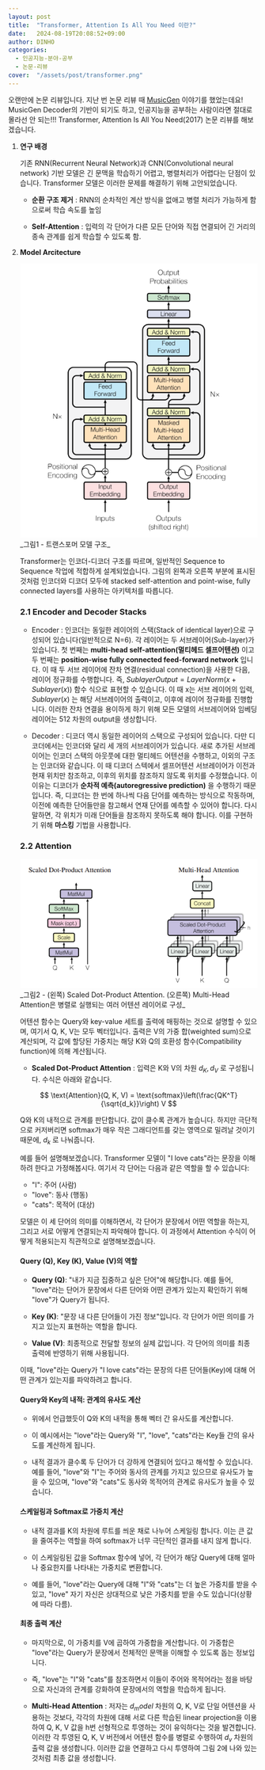 ```yaml
---
layout: post
title:  "Transformer, Attention Is All You Need 이란?"
date:   2024-08-19T20:08:52+09:00
author: DINHO
categories:
  - 인공지능-분야-공부
  - 논문-리뷰
cover:  "/assets/post/transformer.png"
---
```

오랜만에 논문 리뷰입니다. 지난 번 논문 리뷰 때 [MusicGen](https://dinhoitt.github.io/%EC%9D%B8%EA%B3%B5%EC%A7%80%EB%8A%A5-%EB%B6%84%EC%95%BC-%EA%B3%B5%EB%B6%80/%EB%85%BC%EB%AC%B8-%EB%A6%AC%EB%B7%B0/2024/08/05/MusicGen%EC%9D%B4%EB%9E%80.html) 이야기를 했었는데요! MusicGen Decoder의 기반이 되기도 하고, 인공지능을 공부하는 사람이라면 절대로 몰라선 안 되는!!! Transformer, Attention Is All You Need(2017) 논문 리뷰를 해보겠습니다.

1. __연구 배경__

    기존 RNN(Recurrent Neural Network)과 CNN(Convolutional neural network) 기반 모델은 긴 문맥을 학습하기 어렵고, 병렬처리가 어렵다는 단점이 있습니다. Transformer 모델은 이러한 문제를 해결하기 위해 고안되었습니다.

    - __순환 구조 제거__ : RNN의 순차적인 계산 방식을 없애고 병렬 처리가 가능하게 함으로써 학습 속도를 높임

    - __Self-Attention__ : 입력의 각 단어가 다른 모든 단어와 직접 연결되어 긴 거리의 종속 관계를 쉽게 학습할 수 있도록 함.

2. __Model Arcitecture__

    <img src="/assets/post/transformer.png">
    _그림1 - 트랜스포머 모델 구조_

    Transformer는 인코더-디코더 구조를 따르며, 일반적인 Sequence to Sequence 작업에 적합하게 설계되었습니다. 그림의 왼쪽과 오른쪽 부분에 표시된 것처럼 인코더와 디코더 모두에 stacked self-attention and point-wise, fully connected layers를 사용하는 아키텍처를 따릅니다.

    ### 2.1 Encoder and Decoder Stacks ###

    - Encoder : 인코더는 동일한 레이어의 스택(Stack of identical layer)으로 구성되어 있습니다(일반적으로 N=6). 각 레이어는 두 서브레이어(Sub-layer)가 있습니다. 첫 번째는 __multi-head self-attention(멀티헤드 셀프어텐션)__ 이고 두 번째는 __position-wise fully connected feed-forward network__ 입니다. 이 때 두 서브 레이어에 잔차 연결(residual connection)을 사용한 다음, 레이어 정규화를 수행합니다. 즉, $Sublayer Output = LayerNorm(x + Sublayer(x))$ 함수 식으로 표현할 수 있습니다. 이 때 x는 서브 레이어의 입력, $Sublayer(x)$ 는 해당 서브레이어의 출력이고, 이후에 레이어 정규화를 진행합니다. 이러한 잔차 연결을 용이하게 하기 위해 모든 모델의 서브레이어와 임베딩 레이어는 512 차원의 output을 생상합니다.

    - Decoder : 디코더 역시 동일한 레이어의 스택으로 구성되어 있습니다. 다만 디코더에서는 인코더와 달리 세 개의 서브레이어가 있습니다. 새로 추가된 서브레이어는 인코더 스택의 아웃풋에 대한 멀티헤드 어텐션을 수행하고, 이외의 구조는 인코더와 같습니다. 이 때 디코더 스텍에서 셀프어텐션 서브레이어가 이전과 현재 위치만 참조하고, 이후의 위치를 참조하지 않도록 위치를 수정했습니다. 이 이유는 디코더가 __순차적 예측(autoregressive prediction)__ 을 수행하기 때문입니다. 즉, 디코더는 한 번에 하나씩 다음 단어를 예측하는 방식으로 작동하며, 이전에 예측한 단어들만을 참고해서 연재 단어를 예측할 수 있어야 합니다. 다시 말하면, 각 위치가 미래 단어들을 참조하지 못하도록 해야 합니다. 이를 구현하기 위해 __마스킹__ 기법을 사용합니다. 

    ### 2.2 Attention ###

    <img src="/assets/post/attention.png">
    _그림2 - (왼쪽) Scaled Dot-Product Attention. (오른쪽) Multi-Head Attention은 병렬로 실행되는 여러 어텐션 레이어로 구성_

    어텐션 함수는 Query와 key-value 세트를 출력에 매핑하는 것으로 설명할 수 있으며, 여기서 Q, K, V는 모두 벡터입니다. 출력은 V의 가중 합(weighted sum)으로 계산되며, 각 값에 할당된 가중치는 해당 K와 Q의 호환성 함수(Compatibility function)에 의해 계산됩니다.

    - __Scaled Dot-Product Attention__ : 입력은 K와 V의 차원 $d_{K}, d_{V}$ 로 구성됩니다. 수식은 아래와 같습니다. 

    $$
    \text{Attention}(Q, K, V) = \text{softmax}\left(\frac{QK^T}{\sqrt{d_k}}\right) V
    $$

    Q와 K의 내적으로 관계를 판단합니다. 값이 클수록 관계가 높습니다. 하지만 극단적으로 커저버리면 softmax가 매우 작은 그래디언트를 갖는 영역으로 밀려날 것이기 때문에, $d_k$ 로 나눠줍니다.

      예를 들어 설명해보겠습니다. Transformer 모델이 "I love cats"라는 문장을 이해하려 한다고 가정해봅시다. 여기서 각 단어는 다음과 같은 역할을 할 수 있습니다:

      - "I": 주어 (사람)
      - "love": 동사 (행동)
      - "cats": 목적어 (대상)

      모델은 이 세 단어의 의미를 이해하면서, 각 단어가 문장에서 어떤 역할을 하는지, 그리고 서로 어떻게 연결되는지 파악해야 합니다. 이 과정에서 Attention 수식이 어떻게 적용되는지 직관적으로 설명해보겠습니다.

      #### Query (Q), Key (K), Value (V)의 역할 ####

      - __Query (Q)__: "내가 지금 집중하고 싶은 단어"에 해당합니다. 예를 들어, "love"라는 단어가 문장에서 다른 단어와 어떤 관계가 있는지 확인하기 위해 "love"가 Query가 됩니다.

      - __Key (K)__: "문장 내 다른 단어들이 가진 정보"입니다. 각 단어가 어떤 의미를 가지고 있는지 표현하는 역할을 합니다.

      - __Value (V)__: 최종적으로 전달할 정보의 실제 값입니다. 각 단어의 의미를 최종 출력에 반영하기 위해 사용됩니다.

      이때, "love"라는 Query가 "I love cats"라는 문장의 다른 단어들(Key)에 대해 어떤 관계가 있는지를 파악하려고 합니다.

      #### Query와 Key의 내적: 관계의 유사도 계산 ####

      - 위에서 언급했듯이 Q와 K의 내적을 통해 벡터 간 유사도를 계산합니다.

      - 이 예시에서는 "love"라는 Query와 "I", "love", "cats"라는 Key들 간의 유사도를 계산하게 됩니다.

      - 내적 결과가 클수록 두 단어가 더 강하게 연결되어 있다고 해석할 수 있습니다. 예를 들어, "love"와 "I"는 주어와 동사의 관계를 가지고 있으므로 유사도가 높을 수 있으며, "love"와 "cats"도 동사와 목적어의 관계로 유사도가 높을 수 있습니다.

      #### 스케일링과 Softmax로 가중치 계산 ####

      - 내적 결과를 K의 차원에 루트를 씌운 채로 나누어 스케일링 합니다. 이는 큰 값을 줄여주는 역할을 하여 softmax가 너무 극단적인 결과를 내지 않게 합니다.

      - 이 스케일링된 값을 Softmax 함수에 넣어, 각 단어가 해당 Query에 대해 얼마나 중요한지를 나타내는 가중치로 변환합니다.

      - 예를 들어, "love"라는 Query에 대해 "I"와 "cats"는 더 높은 가중치를 받을 수 있고, "love" 자기 자신은 상대적으로 낮은 가중치를 받을 수도 있습니다(상황에 따라 다름).

      #### 최종 출력 계산 ####

      - 마지막으로, 이 가중치를 V에 곱하여 가중합을 계산합니다. 이 가중합은 "love"라는 Query가 문장에서 전체적인 문맥을 이해할 수 있도록 돕는 정보입니다.

      - 즉, "love"는 "I"와 "cats"를 참조하면서 이들이 주어와 목적어라는 점을 바탕으로 자신과의 관계를 강화하여 문장에서의 역할을 학습하게 됩니다.

    - __Multi-Head Attention__ : 저자는 $d_model$ 차원의 Q, K, V로 단일 어텐션을 사용하는 것보다, 각각의 차원에 대해 서로 다른 학습된 linear projection을 이용하여 Q, K, V 값을 h번 선형적으로 투영하는 것이 유익하다는 것을 발견합니다. 이러한 각 투영된 Q, K, V 버전에서 어텐션 함수를 병렬로 수행하여 $d_v$ 차원의 출력 값을 생성합니다. 이러한 값을 연결하고 다시 투영하여 그림 2에 나와 있는 것처럼 최종 값을 생성합니다.



    
